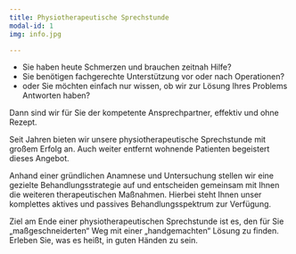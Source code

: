 ```yaml
---
title: Physiotherapeutische Sprechstunde
modal-id: 1
img: info.jpg

---
```


*	Sie haben heute Schmerzen und brauchen zeitnah Hilfe?
*	Sie benötigen fachgerechte Unterstützung vor oder nach Operationen?
*	oder Sie möchten einfach nur wissen, ob wir zur Lösung Ihres Problems Antworten haben?

Dann sind wir für Sie der kompetente Ansprechpartner, effektiv und ohne Rezept.

Seit Jahren bieten wir unsere physiotherapeutische Sprechstunde mit großem Erfolg an. Auch weiter entfernt wohnende Patienten begeistert dieses Angebot.

Anhand  einer gründlichen Anamnese und Untersuchung stellen wir eine gezielte Behandlungsstrategie auf und entscheiden gemeinsam mit Ihnen die weiteren therapeutischen Maßnahmen. Hierbei steht Ihnen unser komplettes aktives und passives Behandlungsspektrum zur Verfügung.  

Ziel am Ende einer physiotherapeutischen Sprechstunde ist es, den für Sie „maßgeschneiderten“ Weg mit einer „handgemachten“ Lösung zu finden. Erleben Sie, was es heißt, in guten Händen zu sein.
